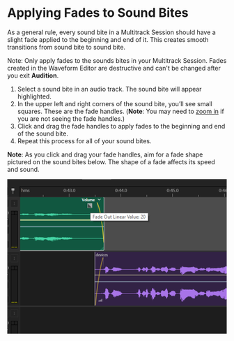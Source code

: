 # Applying Fades to Sound Bites

As a general rule, every sound bite in a Multitrack Session should have a slight fade applied to the beginning and end of it. This creates smooth transitions from sound bite to sound bite.

Note: Only apply fades to the sounds bites in your Multitrack Session. Fades created in the Waveform Editor are destructive and can't be changed after you exit **Audition**.

1. Select a sound bite in an audio track. The sound bite will appear highlighted.
2. In the upper left and right corners of the sound bite, you’ll see small squares. These are the fade handles. \(**Note**: You may need to [zoom in](../listening-and-logging/zooming-in-out.md) if you are not seeing the fade handles.\)
3. Click and drag the fade handles to apply fades to the beginning and end of the sound bite.
4. Repeat this process for all of your sound bites.

**Note**: As you click and drag your fade handles, aim for a fade shape pictured on the sound bites below. The shape of a fade affects its speed and sound.

![Applying fades to sound bites in Multitrack Editor.](../.gitbook/assets/applying-fades.png)

